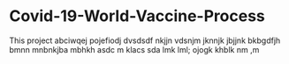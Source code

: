 # Covid-19-World-Vaccine-Process
This project
abciwqej
pojefiodj
dvsdsdf
nkjjn
vdsnjm
jknnjk
jbjjnk
bkbgdfjh
bmnn
mnbnkjba
mbhkh
asdc m
klacs
sda
lmk
lml;
ojogk
khblk
nm ,m
